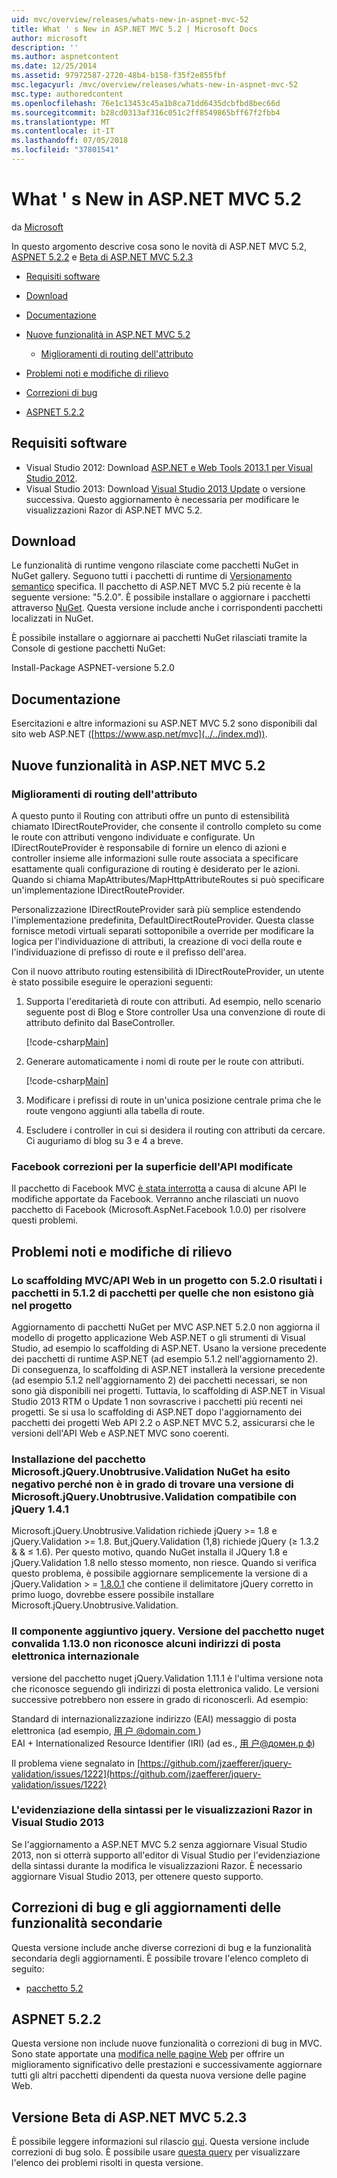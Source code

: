 ```yaml
---
uid: mvc/overview/releases/whats-new-in-aspnet-mvc-52
title: What ' s New in ASP.NET MVC 5.2 | Microsoft Docs
author: microsoft
description: ''
ms.author: aspnetcontent
ms.date: 12/25/2014
ms.assetid: 97972587-2720-48b4-b158-f35f2e855fbf
msc.legacyurl: /mvc/overview/releases/whats-new-in-aspnet-mvc-52
msc.type: authoredcontent
ms.openlocfilehash: 76e1c13453c45a1b8ca71dd6435dcbfbd8bec66d
ms.sourcegitcommit: b28cd0313af316c051c2ff8549865bff67f2fbb4
ms.translationtype: MT
ms.contentlocale: it-IT
ms.lasthandoff: 07/05/2018
ms.locfileid: "37801541"
---
```

<a name="whats-new-in-aspnet-mvc-52"></a>What ' s New in ASP.NET MVC 5.2
====================
da [Microsoft](https://github.com/microsoft)

In questo argomento descrive cosa sono le novità di ASP.NET MVC 5.2, [ASPNET 5.2.2](#52) e [Beta di ASP.NET MVC 5.2.3](#mvc523Beta)

- [Requisiti software](#softRequire)
- [Download](#download)
- [Documentazione](#documentation)
- [Nuove funzionalità in ASP.NET MVC 5.2](#new-features)

    - [Miglioramenti di routing dell'attributo](#attributerouting)
- [Problemi noti e modifiche di rilievo](#knownbreakingchanges)
- [Correzioni di bug](#bug-fixes)
- [ASPNET 5.2.2](#52)

<a id="softRequire"></a>
## <a name="software-requirements"></a>Requisiti software

- Visual Studio 2012: Download [ASP.NET e Web Tools 2013.1 per Visual Studio 2012](https://go.microsoft.com/fwlink/?LinkId=390062).
- Visual Studio 2013: Download [Visual Studio 2013 Update](https://go.microsoft.com/fwlink/?LinkId=390064) o versione successiva. Questo aggiornamento è necessaria per modificare le visualizzazioni Razor di ASP.NET MVC 5.2.

<a id="download"></a>
## <a name="download"></a>Download

Le funzionalità di runtime vengono rilasciate come pacchetti NuGet in NuGet gallery. Seguono tutti i pacchetti di runtime di [Versionamento semantico](http://semver.org/) specifica. Il pacchetto di ASP.NET MVC 5.2 più recente è la seguente versione: "5.2.0". È possibile installare o aggiornare i pacchetti attraverso [NuGet](http://www.nuget.org/packages/Microsoft.AspNet.Mvc/). Questa versione include anche i corrispondenti pacchetti localizzati in NuGet.

È possibile installare o aggiornare ai pacchetti NuGet rilasciati tramite la Console di gestione pacchetti NuGet:

Install-Package ASPNET-versione 5.2.0

<a id="documentation"></a>
## <a name="documentation"></a>Documentazione

Esercitazioni e altre informazioni su ASP.NET MVC 5.2 sono disponibili dal sito web ASP.NET ([https://www.asp.net/mvc](../../index.md)).

<a id="new-features"></a>
## <a name="new-features-in-aspnet-mvc-52"></a>Nuove funzionalità in ASP.NET MVC 5.2

<a id="attributerouting"></a>
### <a name="attribute-routing-improvements"></a>Miglioramenti di routing dell'attributo

A questo punto il Routing con attributi offre un punto di estensibilità chiamato IDirectRouteProvider, che consente il controllo completo su come le route con attributi vengono individuate e configurate. Un IDirectRouteProvider è responsabile di fornire un elenco di azioni e controller insieme alle informazioni sulle route associata a specificare esattamente quali configurazione di routing è desiderato per le azioni. Quando si chiama MapAttributes/MapHttpAttributeRoutes si può specificare un'implementazione IDirectRouteProvider.

Personalizzazione IDirectRouteProvider sarà più semplice estendendo l'implementazione predefinita, DefaultDirectRouteProvider. Questa classe fornisce metodi virtuali separati sottoponibile a override per modificare la logica per l'individuazione di attributi, la creazione di voci della route e l'individuazione di prefisso di route e il prefisso dell'area.

Con il nuovo attributo routing estensibilità di IDirectRouteProvider, un utente è stato possibile eseguire le operazioni seguenti:

1. Supporta l'ereditarietà di route con attributi. Ad esempio, nello scenario seguente post di Blog e Store controller Usa una convenzione di route di attributo definito dal BaseController. 

    [!code-csharp[Main](whats-new-in-aspnet-mvc-52/samples/sample1.cs)]
2. Generare automaticamente i nomi di route per le route con attributi. 

    [!code-csharp[Main](whats-new-in-aspnet-mvc-52/samples/sample2.cs)]
3. Modificare i prefissi di route in un'unica posizione centrale prima che le route vengono aggiunti alla tabella di route.
4. Escludere i controller in cui si desidera il routing con attributi da cercare. Ci auguriamo di blog su 3 e 4 a breve.

### <a name="facebook-fixes-for-changed-api-surface"></a>Facebook correzioni per la superficie dell'API modificate

Il pacchetto di Facebook MVC [è stata interrotta](https://aspnetwebstack.codeplex.com/workitem/list/advanced?keyword=&amp;status=All&amp;type=All&amp;priority=All&amp;release=v5.2%20RC&amp;assignedTo=All&amp;component=Facebook&amp;sortField=AssignedTo&amp;sortDirection=Ascending&amp;page=0&amp;reasonClosed=All) a causa di alcune API le modifiche apportate da Facebook. Verranno anche rilasciati un nuovo pacchetto di Facebook (Microsoft.AspNet.Facebook 1.0.0) per risolvere questi problemi.

<a id="knownbreakingchanges"></a>
## <a name="known-issues-and-breaking-changes"></a>Problemi noti e modifiche di rilievo

### <a name="scaffolding-mvcweb-api-into-a-project-with-520-packages-results-in-512-packages-for-ones-that-dont-already-exist-in-the-project"></a>Lo scaffolding MVC/API Web in un progetto con 5.2.0 risultati i pacchetti in 5.1.2 di pacchetti per quelle che non esistono già nel progetto

Aggiornamento di pacchetti NuGet per MVC ASP.NET 5.2.0 non aggiorna il modello di progetto applicazione Web ASP.NET o gli strumenti di Visual Studio, ad esempio lo scaffolding di ASP.NET. Usano la versione precedente dei pacchetti di runtime ASP.NET (ad esempio 5.1.2 nell'aggiornamento 2). Di conseguenza, lo scaffolding di ASP.NET installerà la versione precedente (ad esempio 5.1.2 nell'aggiornamento 2) dei pacchetti necessari, se non sono già disponibili nei progetti. Tuttavia, lo scaffolding di ASP.NET in Visual Studio 2013 RTM o Update 1 non sovrascrive i pacchetti più recenti nei progetti. Se si usa lo scaffolding di ASP.NET dopo l'aggiornamento dei pacchetti dei progetti Web API 2.2 o ASP.NET MVC 5.2, assicurarsi che le versioni dell'API Web e ASP.NET MVC sono coerenti.

### <a name="microsoftjqueryunobtrusivevalidation-nuget-package-installation-fails-because-it-is-unable-to-find-a-version-of-microsoftjqueryunobtrusivevalidation-compatible-to-jquery-141"></a>Installazione del pacchetto Microsoft.jQuery.Unobtrusive.Validation NuGet ha esito negativo perché non è in grado di trovare una versione di Microsoft.jQuery.Unobtrusive.Validation compatibile con jQuery 1.4.1

Microsoft.jQuery.Unobtrusive.Validation richiede jQuery &gt;= 1.8 e jQuery.Validation &gt;= 1.8. But,jQuery.Validation (1,8) richiede jQuery (&#8805; 1.3.2 &amp; &amp; &#8804; 1.6). Per questo motivo, quando NuGet installa il JQuery 1.8 e jQuery.Validation 1.8 nello stesso momento, non riesce. Quando si verifica questo problema, è possibile aggiornare semplicemente la versione di a jQuery.Validation &gt; =  [1.8.0.1](https://www.nuget.org/packages/jQuery.Validation/1.8.0.1) che contiene il delimitatore jQuery corretto in primo luogo, dovrebbe essere possibile installare Microsoft.jQuery.Unobtrusive.Validation.

### <a name="the-jqueryvalidation-nuget-package-version-1130-does-not-recognize-some-international-email-addresses"></a>Il componente aggiuntivo jquery. Versione del pacchetto nuget convalida 1.13.0 non riconosce alcuni indirizzi di posta elettronica internazionale

versione del pacchetto nuget jQuery.Validation 1.11.1 è l'ultima versione nota che riconosce seguendo gli indirizzi di posta elettronica valido. Le versioni successive potrebbero non essere in grado di riconoscerli. Ad esempio:

Standard di internazionalizzazione indirizzo (EAI) messaggio di posta elettronica (ad esempio, [ &#29992; &#25143; @domain.com ](mailto:&#29992;&#25143;@domain.com))   
 EAI + Internationalized Resource Identifier (IRI) (ad es., [ &#29992; &#25143;@&#1076;&#1086;&#1084;&#1077;&#1085;.&#1088; &#1092;](mailto:&#29992;&#25143;@&#1076;&#1086;&#1084;&#1077;&#1085;.&#1088;&#1092;))

Il problema viene segnalato in [https://github.com/jzaefferer/jquery-validation/issues/1222](https://github.com/jzaefferer/jquery-validation/issues/1222)

### <a name="syntax-highlighting-for-razor-views-in-visual-studio-2013"></a>L'evidenziazione della sintassi per le visualizzazioni Razor in Visual Studio 2013

Se l'aggiornamento a ASP.NET MVC 5.2 senza aggiornare Visual Studio 2013, non si otterrà supporto all'editor di Visual Studio per l'evidenziazione della sintassi durante la modifica le visualizzazioni Razor. È necessario aggiornare Visual Studio 2013, per ottenere questo supporto.

<a id="bug-fixes"></a>
## <a name="bug-fixes-and-minor-feature-updates"></a>Correzioni di bug e gli aggiornamenti delle funzionalità secondarie

Questa versione include anche diverse correzioni di bug e la funzionalità secondaria degli aggiornamenti. È possibile trovare l'elenco completo di seguito:

- [pacchetto 5.2](https://aspnetwebstack.codeplex.com/workitem/list/advanced?keyword=&amp;status=Closed&amp;type=All&amp;priority=All&amp;release=v5.2%20RC&amp;assignedTo=All&amp;component=MVC&amp;sortField=AssignedTo&amp;sortDirection=Ascending&amp;page=0&amp;reasonClosed=Fixed)

<a id="52"></a>
## <a name="microsoftaspnetmvc-522"></a>ASPNET 5.2.2

Questa versione non include nuove funzionalità o correzioni di bug in MVC. Sono state apportate una [modifica nelle pagine Web](https://blogs.msdn.com/b/webdev/archive/2014/07/28/announcing-the-beta-release-of-web-pages-3-2-1.aspx) per offrire un miglioramento significativo delle prestazioni e successivamente aggiornare tutti gli altri pacchetti dipendenti da questa nuova versione delle pagine Web.

<a id="mvc523Beta"></a>
## <a name="aspnet-mvc-523-beta"></a>Versione Beta di ASP.NET MVC 5.2.3

È possibile leggere informazioni sul rilascio [qui](https://blogs.msdn.com/b/webdev/archive/2014/12/17/asp-net-mvc-5-2-3-web-pages-5-2-3-and-web-api-5-2-3-beta-releases.aspx). Questa versione include correzioni di bug solo. È possibile usare [questa query](https://aspnetwebstack.codeplex.com/workitem/list/advanced?keyword=&amp;status=Closed&amp;type=All&amp;priority=All&amp;release=v5.2.3%20Beta&amp;assignedTo=All&amp;component=MVC&amp;sortField=LastUpdatedDate&amp;sortDirection=Descending&amp;page=0&amp;reasonClosed=Fixed) per visualizzare l'elenco dei problemi risolti in questa versione.
